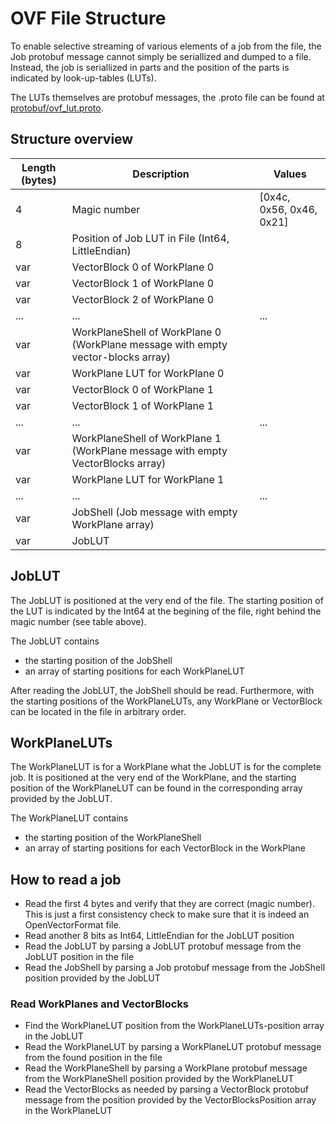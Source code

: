 # OVF File Structure
To enable selective streaming of various elements of a job from the file, the Job protobuf message cannot simply be seriallized and dumped to a file. Instead, the job is seriallized in parts and the position of the parts is indicated by look-up-tables (LUTs).

The LUTs themselves are protobuf messages, the .proto file can be found at [protobuf/ovf_lut.proto](OVFReaderWriter/protobuf/ovf_lut.proto).

## Structure overview

| Length (bytes) | Description | Values |
|---|---|---|
| 4      | Magic number | [0x4c, 0x56, 0x46, 0x21] |
| 8     | Position of Job LUT in File (Int64, LittleEndian)      |   |
| var | VectorBlock 0 of WorkPlane 0      |     |
| var | VectorBlock 1 of WorkPlane 0      |     |
| var | VectorBlock 2 of WorkPlane 0      |     |
| ... | ...      | ...     |
| var | WorkPlaneShell of WorkPlane 0 (WorkPlane message with empty vector-blocks array) | |
| var | WorkPlane LUT for WorkPlane 0 | |
| var | VectorBlock 0 of WorkPlane 1      |     |
| var | VectorBlock 1 of WorkPlane 1      |     |
| ... | ...      | ...     |
| var | WorkPlaneShell of WorkPlane 1 (WorkPlane message with empty VectorBlocks array) | |
| var | WorkPlane LUT for WorkPlane 1 | |
| ... | ...      | ...     |
| var | JobShell (Job message with empty WorkPlane array) ||
| var | JobLUT || 

## JobLUT
The JobLUT is positioned at the very end of the file. The starting position of the LUT is indicated by the Int64 at the begining of the file, right behind the magic number (see table above).

The JobLUT contains 
- the starting position of the JobShell
- an array of starting positions for each WorkPlaneLUT

After reading the JobLUT, the JobShell should be read. Furthermore, with the starting positions of the WorkPlaneLUTs, any WorkPlane or VectorBlock can be located in the file in arbitrary order.

## WorkPlaneLUTs
The WorkPlaneLUT is for a WorkPlane what the JobLUT is for the complete job. It is positioned at the very end of the WorkPlane, and the starting position of the WorkPlaneLUT can be found in the corresponding array provided by the JobLUT.

The WorkPlaneLUT contains
- the starting position of the WorkPlaneShell
- an array of starting positions for each VectorBlock in the WorkPlane

## How to read a job
- Read the first 4 bytes and verify that they are correct (magic number). This is just a first consistency check to make sure that it is indeed an OpenVectorFormat file.
- Read another 8 bits as Int64, LittleEndian for the JobLUT position
- Read the JobLUT by parsing a JobLUT protobuf message from the JobLUT position in the file
- Read the JobShell by parsing a Job protobuf message from the JobShell position provided by the JobLUT

### Read WorkPlanes and VectorBlocks
- Find the WorkPlaneLUT position from the WorkPlaneLUTs-position array in the JobLUT
- Read the WorkPlaneLUT by parsing a WorkPlaneLUT protobuf message from the found position in the file
- Read the WorkPlaneShell by parsing a WorkPlane protobuf message from the WorkPlaneShell position provided by the WorkPlaneLUT
- Read the VectorBlocks as needed by parsing a VectorBlock protobuf message from the position provided by the VectorBlocksPosition array in the WorkPlaneLUT
